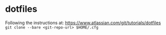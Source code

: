 # dotfiles
Following the instructions at: https://www.atlassian.com/git/tutorials/dotfiles
```git clone --bare <git-repo-url> $HOME/.cfg```
